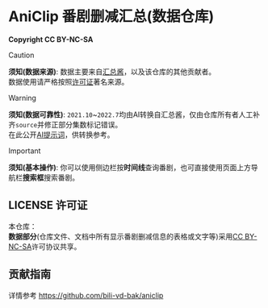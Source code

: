 # AniClip 番剧删减汇总(数据仓库)

**Copyright CC BY-NC-SA**

> [!CAUTION]
> **须知(数据来源)**:
> 数据主要来自[汇总酱](https://hzj.wiki)，以及该仓库的其他贡献者。  
> 数据使用请严格按照[许可证](#license-许可证)著名来源。  

> [!WARNING]
> **须知(数据可靠性)**:
> `2021.10`~`2022.7`均由AI转换自汇总酱，仅由仓库所有者人工补齐`source`并修正部分集数标记错误。  
> 在此公开[AI提示词](https://www.doubao.com/thread/w45506302557698)，供转换参考。  

> [!IMPORTANT]
> **须知(基本操作)**:
> 你可以使用侧边栏按**时间线**查询番剧，也可直接使用页面上方导航栏**搜索框**搜索番剧。  

## LICENSE 许可证

本仓库：  
**数据部分**(仓库文件、文档中所有显示番剧删减信息的表格或文字等)采用[CC BY-NC-SA](https://creativecommons.org/licenses/by-nc-sa/4.0/)许可协议共享。

## 贡献指南

详情参考 <https://github.com/bili-vd-bak/aniclip>  
